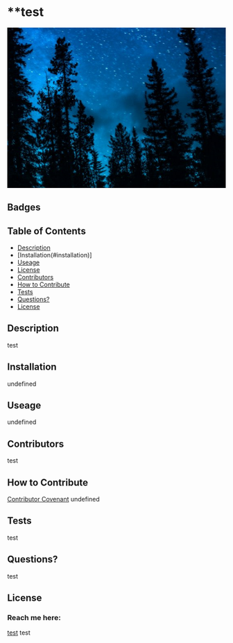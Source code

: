 # **test
  ![alt text](assets/images/test.1.PNG)
  ## Badges
  
  ## Table of Contents
  * [Description](#description)
  * [Installation(#installation)]
  * [Useage](#useage)
  * [License](#license)
  * [Contributors](#contributors)
  * [How to Contribute](#how-to-contribute)
  * [Tests](#tests)
  * [Questions?](#questions)
  * [License](#license)
  ## Description
  test
  ## Installation
  undefined
  ## Useage
  undefined
  ## Contributors
  test
  ## How to Contribute
  [Contributor Covenant](https://www.contributor-covenant.org/)
  undefined
  ## Tests
  test 
  ## Questions?
  test 
  ## License
  
  
  ### Reach me here:
  [test](https://github.com/test) 
  test